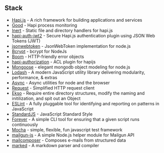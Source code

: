## Stack

* [Hapi.js](http://hapijs.com/api) - A rich framework for building applications and services
* [Good](https://github.com/hapijs/good) - Hapi process monitoring
* [Inert](https://github.com/hapijs/inert) - Static file and directory handlers for hapi.js
* [hapi-auth-jwt2](https://github.com/dwyl/hapi-auth-jwt2) - Secure Hapi.js authentication plugin using JSON Web Tokens (JWT)
* [jsonwebtoken](https://github.com/auth0/node-jsonwebtoken) - JsonWebToken implementation for node.js
* [Bcrypt](https://github.com/ncb000gt/node.bcrypt.js/) - bcrypt for NodeJs
* [Boom](https://github.com/hapijs/boom) - HTTP-friendly error objects
* [hapi-authorization](https://github.com/toymachiner62/hapi-authorization) - ACL plugin for hapijs
* [Mongoose](http://mongoosejs.com/docs/guide.html) - elegant mongodb object modeling for node.js
* [Lodash](https://lodash.com/docs) - A modern JavaScript utility library delivering modularity, performance, & extras
* [Async](https://github.com/caolan/async) - Async utilities for node and the browser
* [Request](https://github.com/request/request) - Simplified HTTP request client
* [Ekso](https://github.com/mustardamus/ekso) - Require entire directory structures, modify the naming and initilization, and spit out an Object
* [ESLint](https://github.com/eslint/eslint) - A fully pluggable tool for identifying and reporting on patterns in JavaScript
* [StandardJS](http://standardjs.com/rules.html) - JavaScript Standard Style
* [Forever](https://github.com/foreverjs/forever) - A simple CLI tool for ensuring that a given script runs continuously
* [Mocha](https://mochajs.org/) - simple, flexible, fun javascript test framework
* [mailgun-js](https://github.com/bojand/mailgun-js) - A simple Node.js helper module for Mailgun API
* [mailcomposer](https://github.com/nodemailer/mailcomposer) - Composes e-mails from structured data
* [marked](https://github.com/chjj/marked) - A markdown parser and compiler
